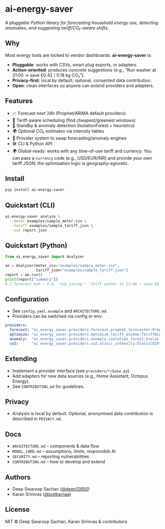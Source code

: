 # ai-energy-saver

*A pluggable Python library for forecasting household energy use, detecting anomalies, and suggesting tariff/CO₂-aware shifts.*

## Why
Most energy tools are locked to vendor dashboards. **ai-energy-saver** is:
- **Pluggable**: works with CSVs, smart plug exports, or adapters.
- **Action-oriented**: produces concrete suggestions (e.g., “Run washer at 21:00 → save £0.42 / 0.18 kg CO₂”).
- **Privacy-first**: local by default; optional, consented data contribution.
- **Open**: clean interfaces so anyone can extend providers and adapters.

## Features
- 📈 Forecast next 24h (Prophet/ARIMA default providers)
- 💸 Tariff-aware scheduling (find cheapest/greenest windows)
- 🔎 Standby & anomaly detection (IsolationForest + heuristics)
- 🌍 Optional CO₂ estimates via intensity tables
- 🧩 Provider system to swap forecasting/anomaly engines
- 🛠 CLI & Python API
- 🌍 Global-ready: works with any time-of-use tariff and currency. You can pass a `currency` code (e.g., USD/EUR/INR) and provide your own tariff JSON; the optimisation logic is geography-agnostic.


## Install
```bash
pip install ai-energy-saver
````

## Quickstart (CLI)

```bash
ai-energy-saver analyze \
  --meter examples/sample_meter.csv \
  --tariff examples/sample_tariff.json \
  --out report.json
```

## Quickstart (Python)

```python
from ai_energy_saver import Analyzer

an = Analyzer(meter_csv="examples/sample_meter.csv",
              tariff_json="examples/sample_tariff.json")
report = an.run()
print(report["summary"])  
# {'forecast_kwh': 9.8, 'top_saving': 'Shift washer to 21:00 → save £0.42'}
```

## Configuration

* See `config.yaml.example` and `ARCHITECTURE.md`.
* Providers can be switched via config or env:

```yaml
providers:
  forecast: "ai_energy_saver.providers.forecast.prophet_forecaster:ProphetForecaster"
  optimize: "ai_energy_saver.providers.optimize.tariff_window:TariffWindowOptimizer"
  anomaly:  "ai_energy_saver.providers.anomaly.isolation_forest:IsolationForestDetector"
  co2:      "ai_energy_saver.providers.co2.static_intensity:StaticCO2Provider"
```

## Extending

* Implement a provider interface (see `providers/*/base.py`).
* Add adapters for new data sources (e.g., Home Assistant, Octopus Energy).
* See `CONTRIBUTING.md` for guidelines.

## Privacy

* Analysis is local by default. Optional, anonymised data contribution is described in `PRIVACY.md`.

## Docs

* `ARCHITECTURE.md` – components & data flow
* `MODEL_CARD.md` – assumptions, limits, responsible AI
* `SECURITY.md` – reporting vulnerabilities
* `CONTRIBUTING.md` – how to develop and extend

## Authors

* Deep Swaroop Sachan ([@deep12650](https://github.com/deep12650))
* Karan Srinivas ([@justkarnaa](https://github.com/justkarnaa))

## License

MIT © Deep Swaroop Sachan, Karan Srinivas & contributors
